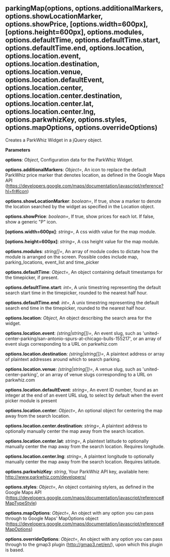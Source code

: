 parkingMap(options, options.additionalMarkers, options.showLocationMarker, options.showPrice, \[options.width=600px\], \[options.height=600px\], options.modules, options.defaultTime, options.defaultTime.start, options.defaultTime.end, options.location, options.location.event, options.location.destination, options.location.venue, options.location.defaultEvent, options.location.center, options.location.center.destination, options.location.center.lat, options.location.center.lng, options.parkwhizKey, options.styles, options.mapOptions, options.overrideOptions)
----------------------------------------------------------------------------------------------------
Creates a ParkWhiz Widget in a jQuery object.




**Parameters**

**options**:  *Object*,  Configuration data for the ParkWhiz Widget.

**options.additionalMarkers**:  *Object=*,  An icon to replace the default ParkWhiz price marker that denotes location, as defined in the Google Maps API (https://developers.google.com/maps/documentation/javascript/reference?hl=fr#Icon)

**options.showLocationMarker**:  *boolean=*,  If true, show a marker to denote the location searched by the widget as specified in the Location object.

**options.showPrice**:  *boolean=*,  If true, show prices for each lot. If false, show a generic "P" icon.

**[options.width=600px]**:  *string=*,  A css width value for the map module.

**[options.height=600px]**:  *string=*,  A css height value for the map module.

**options.modules**:  *string[]=*,  An array of module codes to dictate how the module is arranged on the screen. Possible codes include map, parking_locations, event_list and time_picker

**options.defaultTime**:  *Object=*,  An object containing default timestamps for the timepicker, if present.

**options.defaultTime.start**:  *int=*,  A unix timestring representing the default search start time in the timepicker, rounded to the nearest half hour.

**options.defaultTime.end**:  *int=*,  A unix timestring representing the default search end time in the timepicker, rounded to the nearest half hour.

**options.location**:  *Object*,  An object describing the search area for the widget.

**options.location.event**:  *(string|string[])=*,  An event slug, such as 'united-center-parking/san-antonio-spurs-at-chicago-bulls-155217', or an array of event slugs corresponding to a URL on parkwhiz.com

**options.location.destination**:  *(string|string[])=*,  A plaintext address or array of plaintext addresses around which to search parking.

**options.location.venue**:  *(string|string[])=*,  A venue slug, such as 'united-center-parking', or an array of venue slugs corresponding to a URL on parkwhiz.com

**options.location.defaultEvent**:  *string=*,  An event ID number, found as an integer at the end of an event URL slug, to select by default when the event picker module is present

**options.location.center**:  *Object=*,  An optional object for centering the map away from the search location.

**options.location.center.destination**:  *string=*,  A plaintext address to optionally manually center the map away from the search location.

**options.location.center.lat**:  *string=*,  A plaintext latitude to optionally manually center the map away from the search location. Requires longitude.

**options.location.center.lng**:  *string=*,  A plaintext longitude to optionally manually center the map away from the search location. Requires latitude.

**options.parkwhizKey**:  *string*,  Your ParkWhiz API key, available here: http://www.parkwhiz.com/developers/

**options.styles**:  *Object=*,  An object containing stylers, as defined in the Google Maps API (https://developers.google.com/maps/documentation/javascript/reference#MapTypeStyle)

**options.mapOptions**:  *Object=*,  An object with any option you can pass through to Google Maps' MapOptions object (https://developers.google.com/maps/documentation/javascript/reference#MapOptions)

**options.overrideOptions**:  *Object=*,  An object with any option you can pass through to the gmap3 plugin (http://gmap3.net/en/), upon which this plugin is based.

